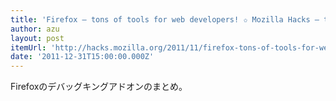 ```yaml
---
title: 'Firefox – tons of tools for web developers! ✩ Mozilla Hacks – the Web developer blog'
author: azu
layout: post
itemUrl: 'http://hacks.mozilla.org/2011/11/firefox-tons-of-tools-for-web-developers/'
date: '2011-12-31T15:00:00.000Z'
---
```

Firefoxのデバッグキングアドオンのまとめ。


